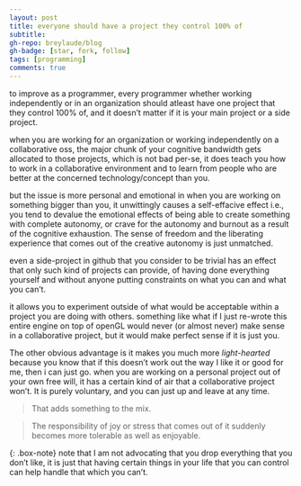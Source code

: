 ```yaml
---
layout: post
title: everyone should have a project they control 100% of
subtitle: 
gh-repo: breylaude/blog
gh-badge: [star, fork, follow]
tags: [programming]
comments: true
---
```


to improve as a programmer, every programmer whether working independently or in an organization should atleast have one project that they control 100% of, and it doesn’t matter if it is your main project or a side project. 

when you are working for an organization or working independently on a collaborative oss, the major chunk of your cognitive bandwidth gets allocated to those projects, which is not bad per-se, it does teach you how to work in a collaborative environment and to learn from people who are better at the concerned technology/concept than you. 

but the issue is more personal and emotional in when you are working on something bigger than you, it unwittingly causes a self-effacive effect i.e., you tend to devalue the emotional effects of being able to create something with complete autonomy, or crave for the autonomy and burnout as a result of the cognitive exhaustion. The sense of freedom and the liberating experience that comes out of the creative autonomy is just unmatched.

even a side-project in github that you consider to be trivial has an effect that only such kind of projects can provide, of having done everything yourself and without anyone putting constraints on what you can and what you can’t. 

it allows you to experiment outside of what would be acceptable within a project you are doing with others. something like what if I just re-wrote this entire engine on top of openGL would never (or almost never) make sense in a collaborative project, but it would make perfect sense if it is just you.

The other obvious advantage is it makes you much more *light-hearted* because you know that if this doesn’t work out the way I like it or good for me, then i can just go. when you are working on a personal project out of your own free will, it has a certain kind of air that a collaborative project won’t. It is purely voluntary, and you can just up and leave at any time. 

> That adds something to the mix.

> The responsibility of joy or stress that comes out of it suddenly becomes more tolerable as well as enjoyable. 

{: .box-note}
note that I am not advocating that you drop everything that you don’t like, it is just that having certain things in your life that you can control can help handle that which you can’t.
